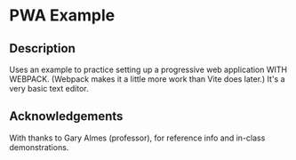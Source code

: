 # PWA Example

## Description
Uses an example to practice setting up a progressive web application WITH WEBPACK.  (Webpack makes it a little more work than Vite does later.) It's a very basic text editor.


## Acknowledgements
With thanks to Gary Almes (professor), for reference info and in-class demonstrations.
